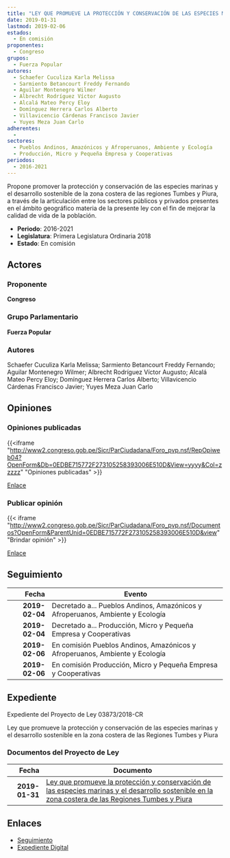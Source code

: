 ```yaml
---
title: "LEY QUE PROMUEVE LA PROTECCIÓN Y CONSERVACIÓN DE LAS ESPECIES MARINAS Y EL DESARROLLO SOSTENIBLE EN LA ZONA COSTERA DE LAS REGIONES TUMBES Y PIURA"
date: 2019-01-31
lastmod: 2019-02-06
estados: 
  - En comisión
proponentes: 
  - Congreso
grupos: 
  - Fuerza Popular
autores: 
  - Schaefer Cuculiza Karla Melissa
  - Sarmiento Betancourt Freddy Fernando
  - Aguilar Montenegro Wilmer
  - Albrecht Rodríguez Víctor Augusto
  - Alcalá Mateo Percy Eloy
  - Domínguez Herrera Carlos Alberto
  - Villavicencio Cárdenas Francisco Javier
  - Yuyes Meza Juan Carlo
adherentes: 
  - 
sectores: 
  - Pueblos Andinos, Amazónicos y Afroperuanos, Ambiente y Ecología
  - Producción, Micro y Pequeña Empresa y Cooperativas
periodos: 
  - 2016-2021
---
```


Propone promover la protección y conservación de las especies marinas y el desarrollo sostenible de la zona costera de las regiones Tumbes y Piura, a través de la articulación entre los sectores públicos y privados presentes en el ámbito geográfico materia de la presente ley con el fin de mejorar la calidad de vida de la población.

- **Periodo**: 2016-2021
- **Legislatura**: Primera Legislatura Ordinaria 2018
- **Estado**: En comisión

## Actores

### Proponente

**Congreso**

### Grupo Parlamentario

**Fuerza Popular**

### Autores

Schaefer Cuculiza Karla Melissa; Sarmiento Betancourt Freddy Fernando; Aguilar Montenegro Wilmer; Albrecht Rodríguez Víctor Augusto; Alcalá Mateo Percy Eloy; Domínguez Herrera Carlos Alberto; Villavicencio Cárdenas Francisco Javier; Yuyes Meza Juan Carlo


## Opiniones

### Opiniones publicadas

{{<iframe "http://www2.congreso.gob.pe/Sicr/ParCiudadana/Foro_pvp.nsf/RepOpiweb04?OpenForm&Db=0EDBE715772F273105258393006E510D&View=yyyy&Col=zzzzz" "Opiniones publicadas" >}}

[Enlace](http://www2.congreso.gob.pe/Sicr/ParCiudadana/Foro_pvp.nsf/RepOpiweb04?OpenForm&Db=0EDBE715772F273105258393006E510D&View=yyyy&Col=zzzzz)
### Publicar opinión

{{< iframe "http://www2.congreso.gob.pe/Sicr/ParCiudadana/Foro_pvp.nsf/Documentos?OpenForm&ParentUnid=0EDBE715772F273105258393006E510D&view" "Brindar opinión" >}}

[Enlace](http://www2.congreso.gob.pe/Sicr/ParCiudadana/Foro_pvp.nsf/Documentos?OpenForm&ParentUnid=0EDBE715772F273105258393006E510D&view)

## Seguimiento

| Fecha | Evento |
|------:|--------|
| **2019-02-04** | Decretado a... Pueblos Andinos, Amazónicos y Afroperuanos, Ambiente y Ecología|
| **2019-02-04** | Decretado a... Producción, Micro y Pequeña Empresa y Cooperativas|
| **2019-02-06** | En comisión Pueblos Andinos, Amazónicos y Afroperuanos, Ambiente y Ecología|
| **2019-02-06** | En comisión Producción, Micro y Pequeña Empresa y Cooperativas|


## Expediente

Expediente del Proyecto de Ley 03873/2018-CR

Ley que promueve la protección y conservación de las especies marinas y el desarrollo sostenible en la zona costera de las Regiones Tumbes y Piura


### Documentos del Proyecto de Ley

| Fecha | Documento |
|------:|--------|
| **2019-01-31** | [Ley que promueve la protección y conservación de las especies marinas y el desarrollo sostenible en la zona costera de las Regiones Tumbes y Piura](http://www.leyes.congreso.gob.pe/Documentos/2016_2021/Proyectos_de_Ley_y_de_Resoluciones_Legislativas/PL0387320190131..pdf) |

## Enlaces 

- [Seguimiento](http://www2.congreso.gob.pehttp://www2.congreso.gob.pe/Sicr/TraDocEstProc/CLProLey2016.nsf/f7fff46988ca05b1052578e100829cc7/5bb46233f4e1eb930525839300769df1?OpenDocument)
- [Expediente Digital](http://www2.congreso.gob.pehttp://www2.congreso.gob.pe/Sicr/TraDocEstProc/CLProLey2016.nsf/f7fff46988ca05b1052578e100829cc7/5bb46233f4e1eb930525839300769df1?OpenDocument&Click=05257FB7005EB655.eb71d0cf91d8294e05256cdf006b5706/$Body/0.1C6C)
